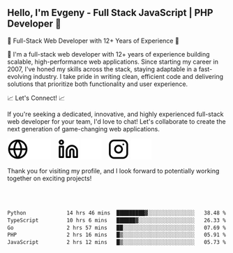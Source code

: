## Hello, I'm Evgeny - Full Stack JavaScript | PHP Developer 👋

🚀 Full-Stack Web Developer with 12+ Years of Experience 🚀

👋 I'm a full-stack web developer with 12+ years of experience building scalable, high-performance web applications. Since starting my career in 2007, I've honed my skills across the stack, staying adaptable in a fast-evolving industry. I take pride in writing clean, efficient code and delivering solutions that prioritize both functionality and user experience.

📈 Let's Connect! 📈

If you're seeking a dedicated, innovative, and highly experienced full-stack web developer for your team, I'd love to chat! Let's collaborate to create the next generation of game-changing web applications.

[![website](./img/globe-light.svg)](https://tradiry.com#gh-light-mode-only)
[![website](./img/globe-dark.svg)](https://tradiry.com#gh-dark-mode-only)
&nbsp;&nbsp;
[![website](./img/linkedin-light.svg)](https://www.linkedin.com/in/etulikov#gh-light-mode-only)
[![website](./img/linkedin-dark.svg)](https://www.linkedin.com/in/etulikov#gh-dark-mode-only)
&nbsp;&nbsp;
[![website](./img/instagram-light.svg)](https://www.instagram.com/evgenytulikov/#gh-light-mode-only)
[![website](./img/instagram-dark.svg)](https://www.instagram.com/evgenytulikov/#gh-dark-mode-only)

Thank you for visiting my profile, and I look forward to potentially working together on exciting projects!

<br />
<br />

<!--START_SECTION:waka-->

```txt
Python             14 hrs 46 mins  █████████▓░░░░░░░░░░░░░░░   38.48 %
TypeScript         10 hrs 6 mins   ██████▓░░░░░░░░░░░░░░░░░░   26.33 %
Go                 2 hrs 57 mins   ██░░░░░░░░░░░░░░░░░░░░░░░   07.69 %
PHP                2 hrs 16 mins   █▒░░░░░░░░░░░░░░░░░░░░░░░   05.91 %
JavaScript         2 hrs 12 mins   █▒░░░░░░░░░░░░░░░░░░░░░░░   05.73 %
```

<!--END_SECTION:waka-->
